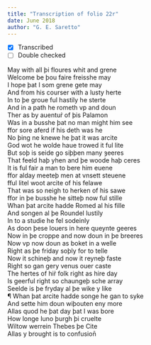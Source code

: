 ```yaml
---
title: "Transcription of folio 22r"
date: June 2018
author: "G. E. Saretto"
---
```


- [x] Transcribed
- [ ] Double checked

May with all þi floures whit and grene  
Welcome be þou faire freisshe may  
I hope þat I som grene gete may  
And from his courser with a lusty herte  
In to þe groue ful hastily he sterte  
And in a path he rometh vp and doun  
Ther as by auentur̉ of þis Palamon  
Was in a busshe þat no man might him see  
ffor sore aferd if his deth was he  
No þing ne knewe he þat it was arcite  
God wot he wolde haue trowed it ful lite  
But soþ is seide go siþþen many ȝeeres  
That feeld haþ yhen and þe woode haþ ceres  
It is ful fair a man to bere him euene  
ffor alday meeteþ men at vnsett steuene  
fful litel woot arcite of his felawe  
That was so neigh to herken of his sawe  
ffor in þe busshe he sitteþ now ful stille  
Whan þat arcite hadde Romed al his fille  
And songen al þe Roundel lustily  
In to a studie he fel sodeinly  
As doon þese louers in here queynte geeres  
Now in þe croppe and now doun in þe breeres  
Now vp now doun as boket in a welle  
Right as þe friday soþly for to telle  
Now it schineþ and now it reyneþ faste  
Right so gan gery venus ouer caste  
The hertes of hir̉ folk right as hire day  
Is geerful right so chaungeþ sche array  
Seelde is þe fryday al þe wike y like  
¶ Whan þat arcite hadde songe he gan to syke  
And sette him doun wiþouten eny more  
Allas quod he þat day þat I was bore  
How longe Iuno þurgh þi cruelte  
Wiltow werrein Thebes þe Cite  
Allas y brought is to confusion̄  
